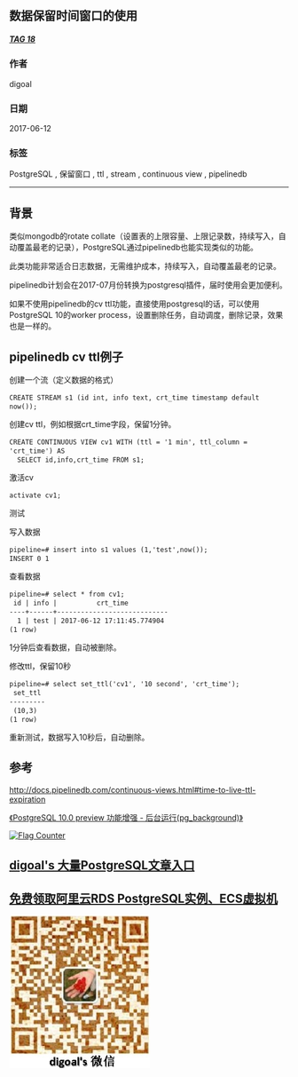 ## 数据保留时间窗口的使用  
##### [TAG 18](../class/18.md)
      
### 作者      
digoal      
      
### 日期      
2017-06-12      
      
### 标签      
PostgreSQL , 保留窗口 , ttl , stream , continuous view , pipelinedb  
      
----      
      
## 背景      
类似mongodb的rotate collate（设置表的上限容量、上限记录数，持续写入，自动覆盖最老的记录），PostgreSQL通过pipelinedb也能实现类似的功能。  
  
此类功能非常适合日志数据，无需维护成本，持续写入，自动覆盖最老的记录。  
  
pipelinedb计划会在2017-07月份转换为postgresql插件，届时使用会更加便利。  
  
如果不使用pipelinedb的cv ttl功能，直接使用postgresql的话，可以使用PostgreSQL 10的worker process，设置删除任务，自动调度，删除记录，效果也是一样的。  
  
## pipelinedb cv ttl例子  
创建一个流（定义数据的格式）  
  
```  
CREATE STREAM s1 (id int, info text, crt_time timestamp default now());  
```  
  
创建cv ttl，例如根据crt_time字段，保留1分钟。  
  
```  
CREATE CONTINUOUS VIEW cv1 WITH (ttl = '1 min', ttl_column = 'crt_time') AS  
  SELECT id,info,crt_time FROM s1;  
```  
  
激活cv  
  
```  
activate cv1;  
```  
  
测试  
  
写入数据  
  
```  
pipeline=# insert into s1 values (1,'test',now());  
INSERT 0 1  
```  
  
查看数据  
  
```  
pipeline=# select * from cv1;  
 id | info |          crt_time            
----+------+----------------------------  
  1 | test | 2017-06-12 17:11:45.774904  
(1 row)  
```  
  
1分钟后查看数据，自动被删除。  
  
修改ttl，保留10秒  
  
```  
pipeline=# select set_ttl('cv1', '10 second', 'crt_time');  
 set_ttl   
---------  
 (10,3)  
(1 row)  
```  
  
重新测试，数据写入10秒后，自动删除。  
  
## 参考
http://docs.pipelinedb.com/continuous-views.html#time-to-live-ttl-expiration  
  
[《PostgreSQL 10.0 preview 功能增强 - 后台运行(pg_background)》](../201703/20170316_01.md)   
  
  
<a rel="nofollow" href="http://info.flagcounter.com/h9V1"  ><img src="http://s03.flagcounter.com/count/h9V1/bg_FFFFFF/txt_000000/border_CCCCCC/columns_2/maxflags_12/viewers_0/labels_0/pageviews_0/flags_0/"  alt="Flag Counter"  border="0"  ></a>  
  
  
  
  
  
  
## [digoal's 大量PostgreSQL文章入口](https://github.com/digoal/blog/blob/master/README.md "22709685feb7cab07d30f30387f0a9ae")
  
  
## [免费领取阿里云RDS PostgreSQL实例、ECS虚拟机](https://free.aliyun.com/ "57258f76c37864c6e6d23383d05714ea")
  
  
![digoal's weixin](../pic/digoal_weixin.jpg "f7ad92eeba24523fd47a6e1a0e691b59")
  
